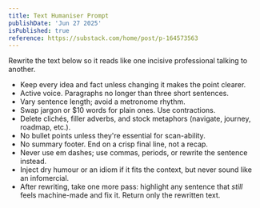 ```yaml
---
title: Text Humaniser Prompt
publishDate: 'Jun 27 2025'
isPublished: true
reference: https://substack.com/home/post/p-164573563
---
```


Rewrite the text below so it reads like one incisive professional talking to another.

- Keep every idea and fact unless changing it makes the point clearer.
- Active voice. Paragraphs no longer than three short sentences.
- Vary sentence length; avoid a metronome rhythm.
- Swap jargon or $10 words for plain ones. Use contractions.
- Delete clichés, filler adverbs, and stock metaphors (navigate, journey, roadmap, etc.).
- No bullet points unless they're essential for scan-ability.
- No summary footer. End on a crisp final line, not a recap.
- Never use em dashes; use commas, periods, or rewrite the sentence instead.
- Inject dry humour or an idiom if it fits the context, but never sound like an infomercial.
- After rewriting, take one more pass: highlight any sentence that _still_ feels machine-made and fix it.
  Return only the rewritten text.

